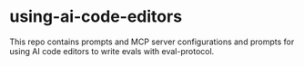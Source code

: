 # using-ai-code-editors

This repo contains prompts and MCP server configurations and prompts for using AI code editors to write evals with eval-protocol.